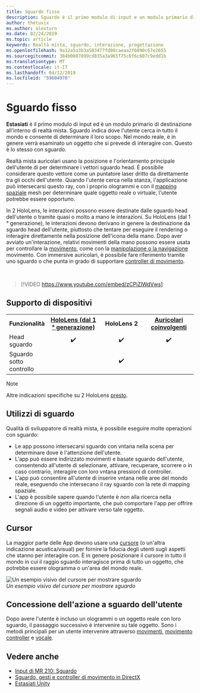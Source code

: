```yaml
---
title: Sguardo fisso
description: Sguardo è il primo modulo di input e un modulo primario di destinazione all'interno di realtà mista.
author: thetuvix
ms.author: alexturn
ms.date: 02/24/2019
ms.topic: article
keywords: Realtà mista, sguardo, interazione, progettazione
ms.openlocfilehash: 9a12a5a3b3a583477fd98caeaa2f6890c67e2655
ms.sourcegitcommit: 384b0087899cd835a3a965f75c6f6c607c9edd1b
ms.translationtype: MT
ms.contentlocale: it-IT
ms.lasthandoff: 04/12/2019
ms.locfileid: "59604970"
---
```

# <a name="gaze"></a>Sguardo fisso

**Estasiati** è il primo modulo di input ed è un modulo primario di destinazione all'interno di realtà mista. Sguardo indica dove l'utente cerca in tutto il mondo e consente di determinare il loro scopo. Nel mondo reale, è in genere verrà esaminato un oggetto che si prevede di interagire con. Questo è lo stesso con sguardo.

Realtà mista auricolari usano la posizione e l'orientamento principale dell'utente di per determinare i vettori sguardo head. È possibile considerare questo vettore come un puntatore laser dritto da direttamente tra gli occhi dell'utente. Quando l'utente cerca nella stanza, l'applicazione può intersecarsi questo ray, con i proprio ologrammi e con il [mapping spaziale](spatial-mapping.md) mesh per determinare quale oggetto reale o virtuale, l'utente potrebbe essere opportuno.

In 2 HoloLens, le interazioni possono essere destinate dalle sguardo head dell'utente o tramite quasi o molto a mano le interazioni.  Su HoloLens (dal 1 ° generazione), le interazioni devono derivano in genere la destinazione da sguardo head dell'utente, piuttosto che tentare per eseguire il rendering o interagire direttamente nella posizione dell'icona della mano. Dopo aver avviato un'interazione, relativi movimenti della mano possono essere usata per controllare la [movimento](gestures.md), come con la [manipolazione o la navigazione](gestures.md#composite-gestures) movimento. Con immersive auricolari, è possibile fare riferimento tramite uno sguardo o che punta in grado di supportare [controller di movimento](motion-controllers.md).

<br>

>[!VIDEO https://www.youtube.com/embed/zCPiZlWdVws]

## <a name="device-support"></a>Supporto di dispositivi

<table>
<tr>
<th>Funzionalità</th><th style="width:150px"> <a href="hololens-hardware-details.md">HoloLens (dal 1 ° generazione)</a></th><th style="width:150px">HoloLens 2</th><th style="width:150px"> <a href="immersive-headset-hardware-details.md">Auricolari coinvolgenti</a></th>
</tr><tr>
<td> Head sguardo</td><td style="text-align: center;"> ✔️</td><td style="text-align: center;"> ✔️</td><td style="text-align: center;"> ✔️</td>
</tr><tr>
<td> Sguardo sotto controllo</td><td></td><td style="text-align: center;">✔️</td><td></td>
</tr>
</table>

> [!NOTE]
> Altre indicazioni specifiche su 2 HoloLens [presto](index.md#news-and-notes).


## <a name="uses-of-gaze"></a>Utilizzi di sguardo

Qualità di sviluppatore di realtà mista, è possibile eseguire molte operazioni con sguardo:
* Le app possono intersecarsi sguardo con vntana nella scena per determinare dove è l'attenzione dell'utente.
* L'app può essere indirizzato movimenti e basate sguardo dell'utente, consentendo all'utente di selezionare, attivare, recuperare, scorrere o in caso contrario, interagire con loro vntana pressioni di controller.
* L'app può consentire all'utente di inserire vntana nelle aree del mondo reale, eseguendo che intersecano il ray sguardo con la rete di mapping spaziale.
* L'app è possibile sapere quando l'utente è *non* alla ricerca nella direzione di un oggetto importante, che può comportare l'app per offrire segnali audio e video per attivare verso tale oggetto.

## <a name="cursor"></a>Cursor

La maggior parte delle App devono usare una [cursore](cursors.md) (o un'altra indicazione acustica/visual) per fornire la fiducia degli utenti sugli aspetti che stanno per interagire con. È in genere posizionare il cursore in tutto il mondo in cui il raggio sguardo interagisce prima di tutto un oggetto, che potrebbe essere ologramma o un'area del mondo reale.

![Un esempio visivo del cursore per mostrare sguardo](images/cursor.jpg)<br>
*Un esempio visivo del cursore per mostrare sguardo*

## <a name="giving-action-to-the-users-gaze"></a>Concessione dell'azione a sguardo dell'utente

Dopo avere l'utente è incluso un ologrammi o un oggetto reale con loro sguardo, il passaggio successivo è intervenire su tale oggetto. Sono i metodi principali per un utente intervenire attraverso [movimenti](gestures.md), [movimento controller](motion-controllers.md) e [vocale](voice-input.md).

## <a name="see-also"></a>Vedere anche
* [Input di MR 210: Sguardo](holograms-210.md)
* [Sguardo, gesti e controller di movimento in DirectX](gaze,-gestures,-and-motion-controllers-in-directx.md)
* [Estasiati Unity](gaze-in-unity.md)
